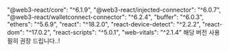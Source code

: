 "@web3-react/core": "^6.1.9",
"@web3-react/injected-connector": "^6.0.7",
"@web3-react/walletconnect-connector": "^6.2.4",
"buffer": "^6.0.3",
"ethers": "^5.6.9",
"react": "^18.2.0",
"react-device-detect": "^2.2.2",
"react-dom": "^17.0.2",
"react-scripts": "^5.0.1",
"web-vitals": "^2.1.4"
해당 버전 사용 필히 권장 드립니다..!